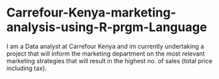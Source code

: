 # Carrefour-Kenya-marketing-analysis-using-R-prgm-Language
I am a Data analyst at Carrefour Kenya and im currently undertaking a project that will inform the marketing department on the most relevant marketing strategies that will result in the highest no. of sales (total price including tax). 
